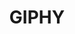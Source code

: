 ---
blog: https://engineering.giphy.com/blog/
facebook: http://www.facebook.com/GIPHY
instagram: http://www.instagram.com/giphy
logohandle: giphy
sort: giphy
title: GIPHY
twitter: giphy
website: https://giphy.com/
wikipedia: https://en.wikipedia.org/wiki/Giphy
---